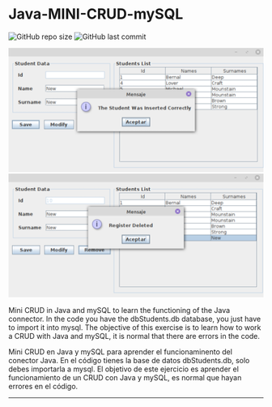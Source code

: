 # Java-MINI-CRUD-mySQL

![GitHub repo size](https://img.shields.io/github/repo-size/dfleper/Java-Mini-CRUD-mySQL?logo=github)
![GitHub last commit](https://img.shields.io/github/last-commit/dfleper/Java-Mini-CRUD-mySQL?color=blue&label=last-commit&logo=github&logoColor=white)

![ScreenShot](https://github.com/DomingoFleitas/Java-Mini-CRUD-mySQL/blob/master/src/main/java/ScreenShot/miniCRUD001.png)
![ScreenShot](https://github.com/DomingoFleitas/Java-Mini-CRUD-mySQL/blob/master/src/main/java/ScreenShot/miniCRUD002.png)

Mini CRUD in Java and mySQL to learn the functioning of the Java connector.
In the code you have the dbStudents.db database, you just have to import it into mysql.
The objective of this exercise is to learn how to work a CRUD with Java and mySQL, 
it is normal that there are errors in the code.

Mini CRUD en Java y mySQL para aprender el funcionaminento del conector Java.
En el código tienes la base de datos dbStudents.db, solo debes importarla a mysql.
El objetivo de este ejercicio es aprender el funcionamiento de un CRUD con Java y mySQL, 
es normal que hayan errores en el código.

-----

